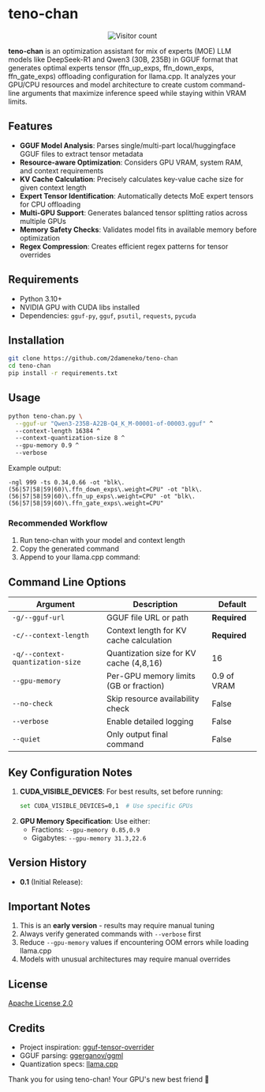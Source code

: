 # teno-chan

<div align="center">
    <img src="https://count.getloli.com/get/@teno-chan?theme=asoul&padding=4" alt="Visitor count"><br>
</div>

**teno-chan** is an optimization assistant for mix of experts (MOE) LLM models like DeepSeek-R1 and Qwen3 (30B, 235B) in GGUF format that generates optimal experts tensor (ffn_up_exps, ffn_down_exps, ffn_gate_exps) offloading configuration for llama.cpp. It analyzes your GPU/CPU resources and model architecture to create custom command-line arguments that maximize inference speed while staying within VRAM limits.

## Features
* **GGUF Model Analysis**: Parses single/multi-part local/huggingface GGUF files to extract tensor metadata
* **Resource-aware Optimization**: Considers GPU VRAM, system RAM, and context requirements
* **KV Cache Calculation**: Precisely calculates key-value cache size for given context length
* **Expert Tensor Identification**: Automatically detects MoE expert tensors for CPU offloading
* **Multi-GPU Support**: Generates balanced tensor splitting ratios across multiple GPUs
* **Memory Safety Checks**: Validates model fits in available memory before optimization
* **Regex Compression**: Creates efficient regex patterns for tensor overrides

## Requirements
* Python 3.10+
* NVIDIA GPU with CUDA libs installed
* Dependencies: `gguf-py`, `gguf`, `psutil`, `requests`, `pycuda`

## Installation
```bash
git clone https://github.com/2dameneko/teno-chan
cd teno-chan
pip install -r requirements.txt
```

## Usage
```bash
python teno-chan.py \
  --gguf-ur "Qwen3-235B-A22B-Q4_K_M-00001-of-00003.gguf" ^
  --context-length 16384 ^
  --context-quantization-size 8 ^
  --gpu-memory 0.9 ^
  --verbose
```

Example output:
```
-ngl 999 -ts 0.34,0.66 -ot "blk\.(56|57|58|59|60)\.ffn_down_exps\.weight=CPU" -ot "blk\.(56|57|58|59|60)\.ffn_up_exps\.weight=CPU" -ot "blk\.(56|57|58|59|60)\.ffn_gate_exps\.weight=CPU"
```

### Recommended Workflow
1. Run teno-chan with your model and context length
2. Copy the generated command
3. Append to your llama.cpp command:

## Command Line Options
| Argument | Description | Default |
|----------|-------------|---------|
| `-g/--gguf-url` | GGUF file URL or path | **Required** |
| `-c/--context-length` | Context length for KV cache calculation | **Required** |
| `-q/--context-quantization-size` | Quantization size for KV cache (4,8,16) | 16 |
| `--gpu-memory` | Per-GPU memory limits (GB or fraction) | 0.9 of VRAM |
| `--no-check` | Skip resource availability check | False |
| `--verbose` | Enable detailed logging | False |
| `--quiet` | Only output final command | False |

## Key Configuration Notes
1. **CUDA_VISIBLE_DEVICES**: For best results, set before running:
   ```bash
   set CUDA_VISIBLE_DEVICES=0,1  # Use specific GPUs
   ```
2. **GPU Memory Specification**: Use either:
   - Fractions: `--gpu-memory 0.85,0.9`
   - Gigabytes: `--gpu-memory 31.3,22.6`

## Version History
* **0.1** (Initial Release):

## Important Notes
1. This is an **early version** - results may require manual tuning
2. Always verify generated commands with `--verbose` first
3. Reduce `--gpu-memory` values if encountering OOM errors while loading llama.cpp
4. Models with unusual architectures may require manual overrides

## License
[Apache License 2.0](https://www.apache.org/licenses/LICENSE-2.0)

## Credits
* Project inspiration: [gguf-tensor-overrider](https://github.com/k-koehler/gguf-tensor-overrider)
* GGUF parsing: [ggerganov/ggml](https://github.com/ggerganov/ggml)
* Quantization specs: [llama.cpp](https://github.com/ggerganov/llama.cpp)

Thank you for using teno-chan! Your GPU's new best friend 💖
